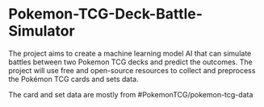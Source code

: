 # Pokemon-TCG-Deck-Battle-Simulator
The project aims to create a machine learning model AI that can simulate battles between two Pokemon TCG decks and predict the outcomes. The project will use free and open-source resources to collect and preprocess the Pokémon TCG cards and sets data. 

The card and set data are mostly from #PokemonTCG/pokemon-tcg-data
